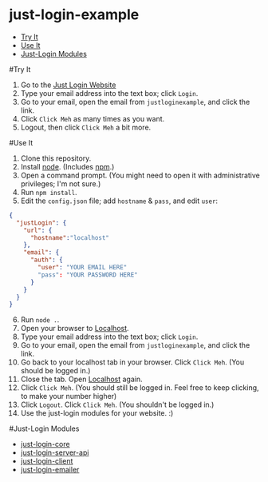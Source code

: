 just-login-example
==================

- [Try It](#try-it)
- [Use It](#use-it)
- [Just-Login Modules](#just-login-modules)

#Try It

1. Go to the [Just Login Website](http://103.131.240.195)
2. Type your email address into the text box; click `Login`.
3. Go to your email, open the email from `justloginexample`, and click the link.
4. Click `Click Meh` as many times as you want.
5. Logout, then click `Click Meh` a bit more.

#Use It

1. Clone this repository.
2. Install [node](http://nodejs.org/download). (Includes [npm](http://nodejs.org/download).)
3. Open a command prompt. (You might need to open it with administrative privileges; I'm not sure.)
4. Run `npm install`.
5. Edit the `config.json` file; add `hostname` & `pass`, and edit `user`:
```json
{
  "justLogin": {
    "url": {
      "hostname":"localhost"
    },
    "email": {
      "auth": {
        "user": "YOUR EMAIL HERE"
        "pass": "YOUR PASSWORD HERE"
      }
    }
  }
}
```
6. Run `node .`.
7. Open your browser to [Localhost](http://localhost).
8. Type your email address into the text box; click `Login`.
9. Go to your email, open the email from `justloginexample`, and click the link.
10. Go back to your localhost tab in your browser. Click `Click Meh`. (You should be logged in.)
11. Close the tab. Open [Localhost](http://localhost) again.
12. Click `Click Meh`. (You should still be logged in. Feel free to keep clicking, to make your number higher) 
13. Click `Logout`. Click `Click Meh`. (You shouldn't be logged in.)
14. Use the just-login modules for your website. :)

#Just-Login Modules

- [just-login-core](https://github.com/ArtskydJ/just-login-core)
- [just-login-server-api](https://github.com/ArtskydJ/just-login-server-api)
- [just-login-client](https://github.com/ArtskydJ/just-login-client)
- [just-login-emailer](https://github.com/ArtskydJ/just-login-emailer)
